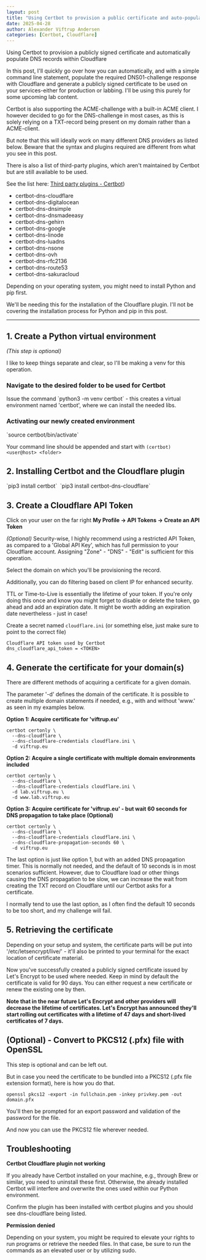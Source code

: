 ```yaml
---
layout: post
title: "Using Certbot to provision a public certificate and auto-populate DNS records in Cloudflare"
date: 2025-04-28
author: Alexander Viftrup Andersen
categories: [Certbot, Cloudflare]
---
```

Using Certbot to provision a publicly signed certificate and automatically populate DNS records within Cloudflare

In this post, I'll quickly go over how you can automatically, and with a simple command line statement, populate the required DNS01-challenge response with Cloudflare and generate a publicly signed certificate to be used on your services-either for production or labbing. I'll be using this purely for some upcoming lab content.

Certbot is also supporting the ACME-challenge with a built-in ACME client. I however decided to go for the DNS-challenge in most cases, as this is solely relying on a TXT-record being present on my domain rather than a ACME-client.

But note that this will ideally work on many different DNS providers as listed below. Beware that the syntax and plugins required are different from what you see in this post.

There is also a list of third-party plugins, which aren't maintained by Certbot but are still available to be used. 

See the list here:
[Third party plugins - Certbot](https://eff-certbot.readthedocs.io/en/latest/using.html#third-party-plugins))
- certbot-dns-cloudflare
- certbot-dns-digitalocean
- certbot-dns-dnsimple
- certbot-dns-dnsmadeeasy
- certbot-dns-gehirn
- certbot-dns-google
- certbot-dns-linode
- certbot-dns-luadns
- certbot-dns-nsone
- certbot-dns-ovh
- certbot-dns-rfc2136
- certbot-dns-route53
- certbot-dns-sakuracloud

Depending on your operating system, you might need to install Python and pip first. 

We'll be needing this for the installation of the Cloudflare plugin. I'll not be covering the installation process for Python and pip in this post.
<hr>
<h2>1. Create a Python virtual environment</h2> <i>(This step is optional)</i>

I like to keep things separate and clear, so I'll be making a venv for this operation.

<h3>Navigate to the desired folder to be used for Certbot</h3>
Issue the command `python3 -m venv certbot` - this creates a virtual environment named 'certbot', where we can install the needed libs.

<h3>Activating our newly created environment</h3>
`source certbot/bin/activate`

Your command line should be appended and start with `(certbot) <user@host> <folder>`

<h2>2. Installing Certbot and the Cloudflare plugin</h2>
`pip3 install certbot` 
`pip3 install certbot-dns-cloudflare`

<h2>3. Create a Cloudflare API Token</h2>
Click on your user on the far right <b>My Profile -> API Tokens -> Create an API Token</b>  

*(Optional)* Security-wise, I highly recommend using a restricted API Token, as compared to a 'Global API Key', which has full permission to your Cloudflare account. Assigning "Zone" - "DNS" - "Edit" is sufficient for this operation. 

Select the domain on which you'll be provisioning the record.

Additionally, you can do filtering based on client IP for enhanced security.

TTL or Time-to-Live is essentially the lifetime of your token. If you're only doing this once and know you might forget to disable or delete the token, go ahead and add an expiration date. It might be worth adding an expiration date nevertheless - just in case!

Create a secret named `cloudflare.ini` (or something else, just make sure to point to the correct file)
```text
Cloudflare API token used by Certbot
dns_cloudflare_api_token = <TOKEN>
```
<h2>4. Generate the certificate for your domain(s)</h2>

There are different methods of acquiring a certificate for a given domain. 

The parameter '-d' defines the domain of the certificate. It is possible to create multiple domain statements if needed, e.g., with and without 'www.' as seen in my examples below.

<b>Option 1: Acquire certificate for 'viftrup.eu'</b>
```text
certbot certonly \
  --dns-cloudflare \
  --dns-cloudflare-credentials cloudflare.ini \
  -d viftrup.eu
```
**Option 2: Acquire a single certificate with multiple domain environments included**
```text
certbot certonly \
  --dns-cloudflare \
  --dns-cloudflare-credentials cloudflare.ini \
  -d lab.viftrup.eu \
  -d www.lab.viftrup.eu
```

**Option 3: Acquire certificate for 'viftrup.eu' - but wait 60 seconds for DNS propagation to take place (Optional)**
```text
certbot certonly \
  --dns-cloudflare \
  --dns-cloudflare-credentials cloudflare.ini \
  --dns-cloudflare-propagation-seconds 60 \
  -d viftrup.eu
```

The last option is just like option 1, but with an added DNS propagation timer. This is normally not needed, and the default of 10 seconds is in most scenarios sufficient. However, due to Cloudflare load or other things causing the DNS propagation to be slow, we can increase the wait from creating the TXT record on Cloudflare until our Certbot asks for a certificate.

I normally tend to use the last option, as I often find the default 10 seconds to be too short, and my challenge will fail.

<h2>5. Retrieving the certificate</h2>
Depending on your setup and system, the certificate parts will be put into '/etc/letsencrypt/live/<domain>' - it'll also be printed to your terminal for the exact location of certificate material.

Now you've successfully created a publicly signed certificate issued by Let's Encrypt to be used where needed. Keep in mind by default the certificate is valid for 90 days. You can either request a new certificate or renew the existing one by then.

**Note that in the near future Let's Encrypt and other providers will decrease the lifetime of certificates. Let's Encrypt has announced they'll start rolling out certificates with a lifetime of 47 days and short-lived certificates of 7 days.**

<h2>(Optional) - Convert to PKCS12 (.pfx) file with OpenSSL</h2>
This step is optional and can be left out.

But in case you need the certificate to be bundled into a PKCS12 (.pfx file extension format), here is how you do that.

```text
openssl pkcs12 -export -in fullchain.pem -inkey privkey.pem -out domain.pfx
```

You'll then be prompted for an export password and validation of the password for the file.

And now you can use the PKCS12 file wherever needed.

<h2>Troubleshooting</h2>

**Certbot Cloudflare plugin not working**

If you already have Certbot installed on your machine, e.g., through Brew or similar, you need to uninstall these first. 
Otherwise, the already installed Certbot will interfere and overwrite the ones used within our Python environment.

Confirm the plugin has been installed with certbot plugins and you should see dns-cloudflare being listed.

**Permission denied**

Depending on your system, you might be required to elevate your rights to run programs or retrieve the needed files. In that case, be sure to run the commands as an elevated user or by utilizing sudo.

